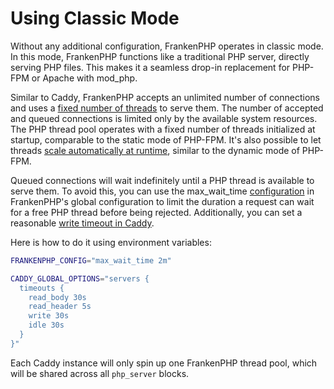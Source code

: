 # Using Classic Mode

Without any additional configuration, FrankenPHP operates in classic mode. In this mode, FrankenPHP functions like a traditional PHP server, directly serving PHP files. This makes it a seamless drop-in replacement for PHP-FPM or Apache with mod_php.

Similar to Caddy, FrankenPHP accepts an unlimited number of connections and uses a [fixed number of threads](config.md#caddyfile-config) to serve them. The number of accepted and queued connections is limited only by the available system resources.
The PHP thread pool operates with a fixed number of threads initialized at startup, comparable to the static mode of PHP-FPM. It's also possible to let threads [scale automatically at runtime](performance.md#max_threads), similar to the dynamic mode of PHP-FPM.

Queued connections will wait indefinitely until a PHP thread is available to serve them. To avoid this, you can use the max_wait_time [configuration](config.md#caddyfile-config) in FrankenPHP's global configuration to limit the duration a request can wait for a free PHP thread before being rejected.
Additionally, you can set a reasonable [write timeout in Caddy](https://caddyserver.com/docs/caddyfile/options#timeouts).

Here is how to do it using environment variables:

```sh
FRANKENPHP_CONFIG="max_wait_time 2m"

CADDY_GLOBAL_OPTIONS="servers {
  timeouts {
    read_body 30s
    read_header 5s
    write 30s
    idle 30s
  }
}"
```

Each Caddy instance will only spin up one FrankenPHP thread pool, which will be shared across all `php_server` blocks.

